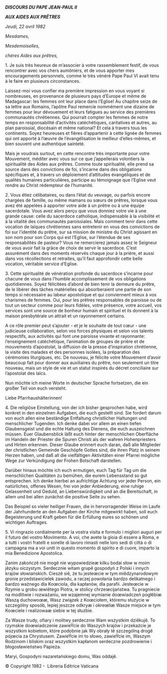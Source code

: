 ***DISCOURS DU PAPE JEAN-PAUL II***

***AUX AIDES AUX PRÊTRES***

*Jeudi, 22 avril 1982*

*Mesdames,*

*Mesdemoiselles,*

*chères Aides aux prêtres,*

1\. Je suis très heureux de m’associer à votre rassemblement festif, de vous rencontrer avec vos chers aumôniers, et de vous apporter mes encouragements personnels, comme le très vénéré Pape Paul VI avait tenu à le faire en plusieurs circonstances.

Laissez-moi vous confier ma première impression en vous voyant si nombreuses, en provenance de plusieurs pays d’Europe et même de Madagascar: les femmes ont leur place dans l’Eglise! Au chapitre seize de sa lettre aux Romains, l’apôtre Paul remercie nommément une dizaine de femmes pour leur dévouement et leurs fatigues au service des premières communautés chrétiennes. Qui pourrait compter les femmes de notre temps en responsabilité d’activités catéchétiques, caritatives et autres, au plan paroissial, diocésain et même national? Et cela à travers tous les continents. Soyez heureuses et fières d’appartenir à cette lignée de femmes qui ont apporté à l’œuvre de l’évangélisation le meilleur d’elles-mêmes, et bien souvent une authentique sainteté.

Mais je voudrais surtout, en cette rencontre très importante pour votre Mouvement, méditer avec vous sur ce que j’appellerais volontiers la spiritualité des Aides aux prêtres. Comme toute spiritualité, elle prend sa source dans des convictions de foi, s’incarne dans des obligations spécifiques et, à travers un déploiement d’attitudes évangéliques et de qualités humaines particulières, participe au témoignage que l’Eglise veut rendre au Christ rédempteur de l’humanité.

2\. Vous étiez célibataires, ou dans l’état du veuvage, ou parfois encore chargées de famille, ou même mamans ou sœurs de prêtres, lorsque vous avez été appelées à apporter votre aide à un prêtre ou à une équipe sacerdotale. Vous avez alors perçu que vous donniez votre vie à une grande cause: celle du sacerdoce catholique, indispensable à la visibilité et à la vitalité des communautés paroissiales. Mais comment tenir dans cette vocation de laïques chrétiennes sans entretenir en vous des convictions de foi sur l’identité du prêtre, sur sa mission de ministre du Christ agissant en son nom pour son Corps qui est l’Eglise, sur l’étendue de ses responsabilités de pasteur? Vous ne remercierez jamais assez le Seigneur de vous avoir fait la grâce de choix de servir le sacerdoce. C’est assurément dans des moments réservés chaque jour à la prière, et aussi dans vos récollections et retraites, qu’il faut approfondir cette belle vocation, véritable service d’Eglise.

3\. Cette spiritualité de vénération profonde du sacerdoce s’incarne pour chacune de vous dans l’humble accomplissement de vos obligations quotidiennes. Soyez félicitées d’abord de bien tenir la demeure du prêtre, de le libérer des tâches matérielles qui absorberaient une partie de son temps si nécessaire au labeur apostolique et qui conviennent mieux à vos charismes de femmes. Oui, pour les prêtres responsables de paroisse ou de tout un secteur comme pour leurs fidèles, votre présence, votre accueil, vos services sont une source de bonheur humain et spirituel et ils donnent à la maison presbytérale un attrait et un rayonnement certains.

A ce rôle premier peut s’ajouter - et je le souhaite de tout cœur - une judicieuse collaboration, selon vos forces physiques et selon vos talents respectifs, aux activités qui font une paroisse vivante et rayonnante: l’enseignement catéchétique, l’animation de groupes de prière et de mouvements d’apostolat, la diffusion de la presse d’inspiration chrétienne, la visite des malades et des personnes isolées, la préparation des cérémonies liturgiques, etc. De nouveau, je félicite votre Mouvement d’avoir beaucoup fait pour donner aux auxiliaires du prêtre, non seulement un titre nouveau, mais un style de vie et un statut inspirés du décret conciliaire sur l’apostolat des laïcs.

Nun möchte ich meine Worte in deutscher Sprache fortsetzen, die ein großer Teil von euch versteht.

Liebe Pfarrhaushälterinnen!

4\. Die religiöse Einstellung, von der ich bisher gesprochen habe, wird konkret in den einzelnen Aufgaben, die euch gestellt sind. Sie fordert darum von euch allen eine beständige Entfaltung christlicher Haltungen und menschlicher Tugenden. Ich denke dabei vor allem an einen tiefen Glaubensgeist und die echte Haltung des Dienens, die euch auszeichnen müssen. Euer Glaubensblick läßt euch hinter der menschlichen Oberfläche im Handeln der Priester die Spuren Christi als der wahren Hohenpriesters und Hirten erkennen. Dieser Glaube erinnert euch daran, daß alle Mitglieder der christlichen Gemeinde Geschöpfe Gottes sind, die ihren Platz in seinem Herzen haben, und daß all die vielfältigen Aktivitäten einer Pfarrei mögliche Wege zur Verkündigung der Frohen Botschaft darstellen.

Darüber hinaus möchte ich euch ermutigen, euch Tag für Tag um die menschlichen Qualitäten zu bemühen, die eurem Lebensstand so gut entsprechen. Ich denke hierbei an aufrichtige Achtung vor jeder Person, ein natürliches, offenes Wesen, frei von jeder Anbiederung, eine ruhige Gelassenheit und Geduld, an Liebenswürdigkeit und an die Bereitschaft, in allem und bei allen zunächst die positive Seite zu sehen.

Das Beispiel so vieler heiliger Frauen, die in hervorragender Weise im Laufe der Jahrhunderte an den Aufgaben der Kirche mitgewirkt haben, soll euch Begeisterung und Kraft geben für die Erfüllung eures so schönen und wichtigen Auftrages.

5\. Vi ringrazio cordialmente per la vostra visita e formulo i migliori auguri per il futuro del vostro Movimento. A voi, che avete la gioia di essere a Roma, e a tutti i vostri fratelli e sorelle di lavoro rimasti nelle loro sedi di città o di campagna ma a voi uniti in questo momento di spirito e di cuore, imparto la mia Benedizione Apostolica.

Zanim zakończê nie mogê nie wypowiedzieæ kilku bodai słow w moim jêzyku oiczystym. Serdecznie witam grupê gospodyń z Polski i innych krajów słowiańskich. Cieszê siê, że tu jesteœcie w tym miêdzynarodowym gronie przedstawicielek zawodu, a raczej powołania bardzo delikatnego i bardzo ważnego dla Koœciola, dla kapłanów, dla parafii. Jesteœcie w Rzymie u grobu œwiêtego Piotra, w stolicy chrzeœcijaństwa. Tu pragniecie na modlitwie i rozważaniu, we wzajemnej wymianie doœwiadczeń pogłêbiæ Waszą duchowoœæ, Wasz związek z Koœciołem, któremu służycie w szczególny sposób, lepiej jeszcze odkryæ i okreœliæ Wasze miejsce w tym Koœciele i realizowaæ siebie w tej słuzbie.

Za Wasze trudy, ofiary i molitwy serdecznie Wam wszystkim dziêkujê. To rzymskie doœwiadczenie zawieŸcie do Waszych krajów i przekażcie je wszystkim kobietom, które podobnie jak Wy obrały tê szczególną drogê pójœcia za Chrystusem. ZawieŸcie im to słowo, zawieŸcie im, Waszym Rodzinom i bliskim oraz wszystkim kapłanom serdeczne pozdrowienie i błogosławieństwo Papieża.

Maryi, Gospodyni nazaretańskiego domu, Was oddajê.

© Copyright 1982 -  Libreria Editrice Vaticana